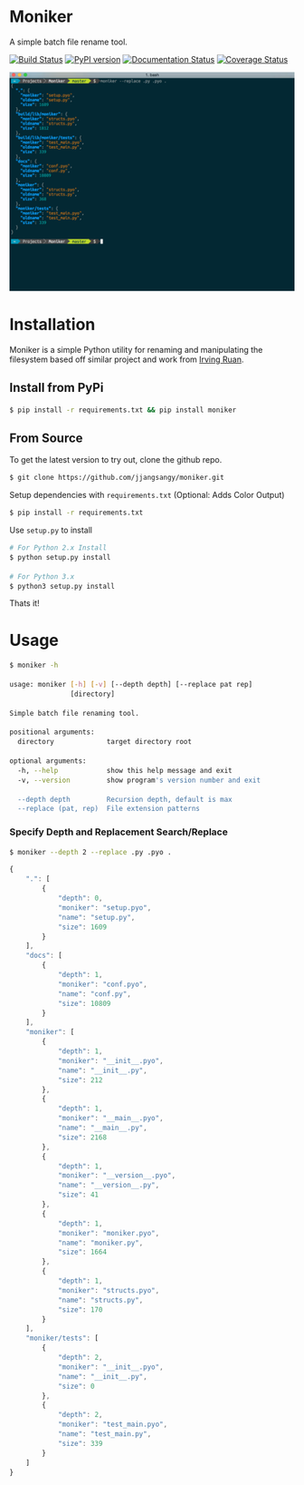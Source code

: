 # Moniker
A simple batch file rename tool.

[![Build Status](https://travis-ci.org/jjangsangy/Moniker.svg?branch=master)](https://travis-ci.org/jjangsangy/Moniker) [![PyPI version](https://badge.fury.io/py/moniker.svg)](http://badge.fury.io/py/moniker) [![Documentation Status](https://readthedocs.org/projects/moniker/badge/?version=latest)](https://readthedocs.org/projects/moniker/?badge=latest) [![Coverage Status](https://img.shields.io/coveralls/jjangsangy/Moniker.svg)](https://coveralls.io/r/jjangsangy/Moniker)

![Moniker](https://raw.githubusercontent.com/jjangsangy/Moniker/master/img/moniker.png)

# Installation

Moniker is a simple Python utility for renaming and manipulating the filesystem based
off similar project and work from [Irving Ruan](https://github.com/irvingruan/Moniker.git).

## Install from PyPi

```sh
$ pip install -r requirements.txt && pip install moniker
```

## From Source

To get the latest version to try out, clone the github repo.
```sh
$ git clone https://github.com/jjangsangy/moniker.git
```

Setup dependencies with `requirements.txt` (Optional: Adds Color Output)
```sh
$ pip install -r requirements.txt
```

Use `setup.py` to install
```sh
# For Python 2.x Install
$ python setup.py install

# For Python 3.x
$ python3 setup.py install
```
Thats it!

# Usage

```sh
$ moniker -h

usage: moniker [-h] [-v] [--depth depth] [--replace pat rep]
               [directory]

Simple batch file renaming tool.

positional arguments:
  directory             target directory root

optional arguments:
  -h, --help            show this help message and exit
  -v, --version         show program's version number and exit

  --depth depth         Recursion depth, default is max
  --replace (pat, rep)  File extension patterns
```

### Specify Depth and Replacement Search/Replace

```sh
$ moniker --depth 2 --replace .py .pyo .
```

```javascript
{
    ".": [
        {
            "depth": 0, 
            "moniker": "setup.pyo", 
            "name": "setup.py", 
            "size": 1609
        }
    ], 
    "docs": [
        {
            "depth": 1, 
            "moniker": "conf.pyo", 
            "name": "conf.py", 
            "size": 10809
        }
    ], 
    "moniker": [
        {
            "depth": 1, 
            "moniker": "__init__.pyo", 
            "name": "__init__.py", 
            "size": 212
        }, 
        {
            "depth": 1, 
            "moniker": "__main__.pyo", 
            "name": "__main__.py", 
            "size": 2168
        }, 
        {
            "depth": 1, 
            "moniker": "__version__.pyo", 
            "name": "__version__.py", 
            "size": 41
        }, 
        {
            "depth": 1, 
            "moniker": "moniker.pyo", 
            "name": "moniker.py", 
            "size": 1664
        }, 
        {
            "depth": 1, 
            "moniker": "structs.pyo", 
            "name": "structs.py", 
            "size": 170
        }
    ], 
    "moniker/tests": [
        {
            "depth": 2, 
            "moniker": "__init__.pyo", 
            "name": "__init__.py", 
            "size": 0
        }, 
        {
            "depth": 2, 
            "moniker": "test_main.pyo", 
            "name": "test_main.py", 
            "size": 339
        }
    ]
}
```

